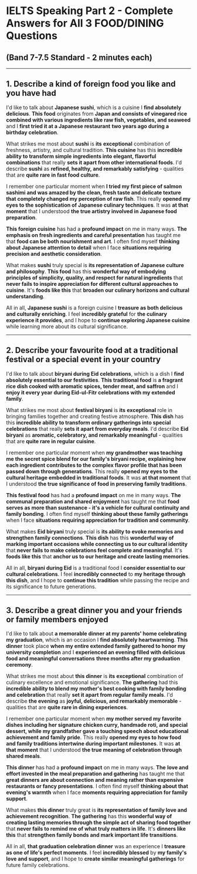 # IELTS Speaking Part 2 - Complete Answers for All 3 FOOD/DINING Questions
## (Band 7-7.5 Standard - 2 minutes each)

---

## **1. Describe a kind of foreign food you like and you have had**

I'd like to talk about **Japanese sushi**, which is a cuisine I **find absolutely delicious**. **This food** originates from **Japan and consists of vinegared rice combined with various ingredients like raw fish, vegetables, and seaweed** and I **first tried it at a Japanese restaurant** **two years ago during a birthday celebration**.

What strikes me most about **sushi** is **its** **exceptional** combination of freshness, artistry, and cultural tradition. **This cuisine** has this **incredible ability to transform simple ingredients into elegant, flavorful combinations** that really **sets it apart from other international foods**. I'd describe **sushi** as **refined, healthy, and remarkably satisfying** - qualities that are **quite rare in fast food culture**.

I remember one particular moment when **I tried my first piece of salmon sashimi and was amazed by the clean, fresh taste and delicate texture that completely changed my perception of raw fish**. This really **opened my eyes to the sophistication of Japanese culinary techniques**. It was **at that moment** that I understood **the true artistry involved in Japanese food preparation**.

**This foreign cuisine** has had a **profound impact** on me in many ways. **The** **emphasis on fresh ingredients and careful presentation** has taught me that **food can be both nourishment and art**. I often find myself **thinking about Japanese attention to detail** when I face **situations requiring precision and aesthetic consideration**.

What makes **sushi** truly special is **its representation of Japanese culture and philosophy**. **This food** has this **wonderful way of embodying principles of simplicity, quality, and respect for natural ingredients** that **never fails to inspire appreciation for different cultural approaches to cuisine**. It's **foods like this** that **broaden our culinary horizons and cultural understanding**.

All in all, **Japanese sushi** is a foreign cuisine I **treasure as both delicious and culturally enriching**. I feel **incredibly grateful** for **the culinary experience it provides**, and I hope to **continue exploring Japanese cuisine** while learning more about its cultural significance.

---

## **2. Describe your favourite food at a traditional festival or a special event in your country**

I'd like to talk about **biryani during Eid celebrations**, which is a dish I **find absolutely essential to our festivities**. **This traditional food** is **a fragrant rice dish cooked with aromatic spices, tender meat, and saffron** and I **enjoy it every year** **during Eid-ul-Fitr celebrations with my extended family**.

What strikes me most about **festival biryani** is **its** **exceptional** role in bringing families together and creating festive atmosphere. **This dish** has this **incredible ability to transform ordinary gatherings into special celebrations** that really **sets it apart from everyday meals**. I'd describe **Eid biryani** as **aromatic, celebratory, and remarkably meaningful** - qualities that are **quite rare in regular cuisine**.

I remember one particular moment when **my grandmother was teaching me the secret spice blend for our family's biryani recipe, explaining how each ingredient contributes to the complex flavor profile that has been passed down through generations**. This really **opened my eyes to the cultural heritage embedded in traditional foods**. It was **at that moment** that I understood **the true significance of food in preserving family traditions**.

**This festival food** has had a **profound impact** on me in many ways. **The** **communal preparation and shared enjoyment** has taught me that **food serves as more than sustenance - it's a vehicle for cultural continuity and family bonding**. I often find myself **thinking about these family gatherings** when I face **situations requiring appreciation for tradition and community**.

What makes **Eid biryani** truly special is **its ability to evoke memories and strengthen family connections**. **This dish** has this **wonderful way of marking important occasions while connecting us to our cultural identity** that **never fails to make celebrations feel complete and meaningful**. It's **foods like this** that **anchor us to our heritage and create lasting memories**.

All in all, **biryani during Eid** is a traditional food I **consider essential to our cultural celebrations**. I feel **incredibly connected** to **my heritage through this dish**, and I hope to **continue this tradition** while passing the recipe and its significance to future generations.

---

## **3. Describe a great dinner you and your friends or family members enjoyed**

I'd like to talk about **a memorable dinner at my parents' home celebrating my graduation**, which is an occasion I **find absolutely heartwarming**. **This dinner** took place **when my entire extended family gathered to honor my university completion** and I **experienced an evening filled with delicious food and meaningful conversations** **three months after my graduation ceremony**.

What strikes me most about **this dinner** is **its** **exceptional** combination of culinary excellence and emotional significance. **The gathering** had this **incredible ability to blend my mother's best cooking with family bonding and celebration** that really **set it apart from regular family meals**. I'd describe **the evening** as **joyful, delicious, and remarkably memorable** - qualities that are **quite rare in dining experiences**.

I remember one particular moment when **my mother served my favorite dishes including her signature chicken curry, handmade roti, and special dessert, while my grandfather gave a touching speech about educational achievement and family pride**. This really **opened my eyes to how food and family traditions intertwine during important milestones**. It was **at that moment** that I understood **the true meaning of celebration through shared meals**.

**This dinner** has had a **profound impact** on me in many ways. **The** **love and effort invested in the meal preparation and gathering** has taught me that **great dinners are about connection and meaning rather than expensive restaurants or fancy presentations**. I often find myself **thinking about that evening's warmth** when I face **moments requiring appreciation for family support**.

What makes **this dinner** truly great is **its representation of family love and achievement recognition**. **The gathering** has this **wonderful way of creating lasting memories through the simple act of sharing food together** that **never fails to remind me of what truly matters in life**. It's **dinners like this** that **strengthen family bonds and mark important life transitions**.

All in all, **that graduation celebration dinner** was an experience I **treasure as one of life's perfect moments**. I feel **incredibly blessed** by **my family's love and support**, and I hope to **create similar meaningful gatherings** for future family celebrations.
